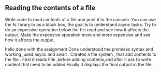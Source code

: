 ## Reading the contents of a file

Write code to read contents of a file and print it to the console. 
You can use the fs library to as a black box, the goal is to understand async tasks. 
Try to do an expensive operation below the file read and see how it affects the output. 
Make the expensive operation more and more expensive and see how it affects the output. 


hello done with the assignment
 Done
 understood the promises syntax and working ,used async and await .
Created a file system , that add contents to the file .
First it reads File ,before adding contents,and after it ask to write content that need to be added.Finally it displays the final output in the file .